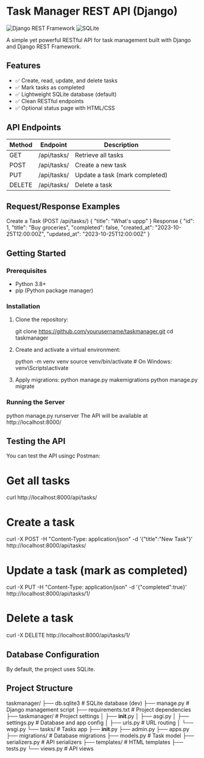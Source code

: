 # Task Manager REST API (Django)

![Django REST Framework](https://img.shields.io/badge/Django-REST%20Framework-green)
![SQLite](https://img.shields.io/badge/Database-SQLite-blue)

A simple yet powerful RESTful API for task management built with Django and Django REST Framework.

## Features

- ✅ Create, read, update, and delete tasks
- ✅ Mark tasks as completed
- ✅ Lightweight SQLite database (default)
- ✅ Clean RESTful endpoints
- ✅ Optional status page with HTML/CSS

## API Endpoints

| Method | Endpoint          | Description                     |
|--------|-------------------|---------------------------------|
| GET    | /api/tasks/     | Retrieve all tasks              |
| POST   | /api/tasks/     | Create a new task               |
| PUT    | /api/tasks/<id> | Update a task (mark completed)  |
| DELETE | /api/tasks/<id> | Delete a task                   |

## Request/Response Examples

Create a Task (POST /api/tasks/)
{
    "title": "What's uppp"
}
Response
{
    "id": 1,
    "title": "Buy groceries",
    "completed": false,
    "created_at": "2023-10-25T12:00:00Z",
    "updated_at": "2023-10-25T12:00:00Z"
}
## Getting Started

### Prerequisites

- Python 3.8+
- pip (Python package manager)

### Installation

1. Clone the repository:
  
   git clone https://github.com/yourusername/taskmanager.git
   cd taskmanager
   
2. Create and activate a virtual environment:
  
   python -m venv venv
   source venv/bin/activate  # On Windows: venv\Scripts\activate
    
3. Apply migrations:
   python manage.py makemigrations
   python manage.py migrate
   
### Running the Server

python manage.py runserver
The API will be available at http://localhost:8000/

## Testing the API

You can test the API usingc Postman:

# Get all tasks
curl http://localhost:8000/api/tasks/

# Create a task
curl -X POST -H "Content-Type: application/json" -d '{"title":"New Task"}' http://localhost:8000/api/tasks/

# Update a task (mark as completed)
curl -X PUT -H "Content-Type: application/json" -d '{"completed":true}' http://localhost:8000/api/tasks/1/

# Delete a task
curl -X DELETE http://localhost:8000/api/tasks/1/
## Database Configuration

By default, the project uses SQLite.
## Project Structure

taskmanager/
├── db.sqlite3                # SQLite database (dev)
├── manage.py                 # Django management script
├── requirements.txt          # Project dependencies
├── taskmanager/              # Project settings
│   ├── __init__.py
│   ├── asgi.py
│   ├── settings.py           # Database and app config
│   ├── urls.py               # URL routing
│   └── wsgi.py
└── tasks/                    # Tasks app
    ├── __init__.py
    ├── admin.py
    ├── apps.py
    ├── migrations/           # Database migrations
    ├── models.py             # Task model
    ├── serializers.py        # API serializers
    ├── templates/            # HTML templates
    ├── tests.py
    └── views.py              # API views
